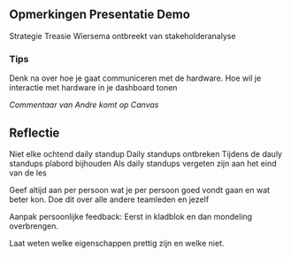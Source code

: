 ## Opmerkingen Presentatie Demo
Strategie Treasie Wiersema ontbreekt van stakeholderanalyse

### Tips
Denk na over hoe je gaat communiceren met de hardware.
	Hoe wil je interactie met hardware in je dashboard tonen

*Commentaar van Andre komt op Canvas*

## Reflectie

Niet elke ochtend daily standup
Daily standups ontbreken
Tijdens de dauly standups plabord bijhouden
Als daily standups vergeten zijn aan het eind van de les

Geef altijd aan per persoon wat je per persoon goed vondt gaan en wat beter kon. Doe dit over alle andere teamleden en jezelf

Aanpak persoonlijke feedback: Eerst in kladblok en dan mondeling overbrengen.
	
Laat weten welke eigenschappen prettig zijn en welke niet.
